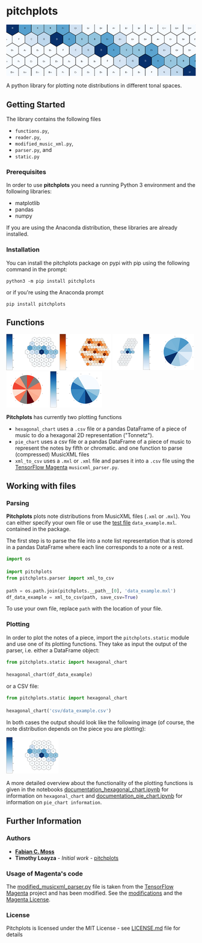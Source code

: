 # pitchplots

![header](images/big_blue_hex_8_top.png)

A python library for plotting note distributions in different tonal spaces.

## Getting Started

The library contains the following files
* `functions.py`, 
* `reader.py`, 
* `modified_music_xml.py`, 
* `parser.py`, and 
* `static.py`

### Prerequisites

In order to use **pitchplots** you need a running Python 3 environment and the following libraries:
* matplotlib
* pandas
* numpy

If you are using the Anaconda distribution, these libraries are already installed.

### Installation

You can install the pitchplots package on pypi with pip using the following command in the prompt:

```
python3 -m pip install pitchplots
```

or if you're using the Anaconda prompt

```
pip install pitchplots
```
## Functions

![1](images/Tp1_def_hex.png)  ![2](images/Tp2_hex_orange_pc_5.png)  ![2](images/Tp3_hex_noduplicate.png)
![4](images/Tp4_def_pie.png)  ![5](images/Tp5_red_pie_nofifith.png)  ![6](images/Tp6_log_pie.png)

**Pitchplots** has currently two plotting functions
-   `hexagonal_chart` uses a `.csv` file or a pandas DataFrame of a piece of music to do a hexagonal 2D representation ("Tonnetz").
-   `pie_chart` uses a csv file or a pandas DataFrame of a piece of music to represent the notes by fifth or chromatic.
and one function to parse (compressed) MusicXML files
-   `xml_to_csv` uses a `.mxl` or `.xml` file and parses it into a `.csv` file using the [TensorFlow Magenta](https://github.com/tensorflow/magenta) `musicxml_parser.py`.

## Working with files

### Parsing

**Pitchplots** plots note distributions from MusicXML files (`.xml` or `.mxl`). You can either specify your own file or use the [test file](data_example.mxl) `data_example.mxl`. contained in the package.

The first step is to parse the file into a note list representation that is stored in a pandas DataFrame where each line corresponds to a note or a rest.

```python
import os

import pitchplots
from pitchplots.parser import xml_to_csv

path = os.path.join(pitchplots.__path__[0], 'data_example.mxl')
df_data_example = xml_to_csv(path, save_csv=True)
```

To use your own file, replace `path` with the location of your file.

### Plotting

In order to plot the notes of a piece, import the `pitchplots.static` module and use one of its plotting functions. They take as input the output of the parser, i.e. either a DataFrame object:

```python
from pitchplots.static import hexagonal_chart

hexagonal_chart(df_data_example)
```
 or a CSV file:
```python
from pitchplots.static import hexagonal_chart

hexagonal_chart('csv/data_example.csv')
```
In both cases the output should look like the following image (of course, the note distribution depends on the piece you are plotting):

![hex_example](images/Tp1_def_hex.png)

A more detailed overview about the functionality of the plotting functions is given in the notebooks [documentation_hexagonal_chart.ipynb](documentation_hexagonal_chart.ipynb) for information on `hexagonal_chart` and [documentation_pie_chart.ipynb](documentation_pie_chart.ipynb) for information on `pie_chart information`.

## Further Information
### Authors
* [**Fabian C. Moss**](https://github.com/fabianmoss)
* **Timothy Loayza** - *Initial work* - [pitchplots](https://github.com/DCMLab/pitchplots)

### Usage of Magenta's code

The [modified_musicxml_parser.py](modified_musicxml_parser.py) file is taken from the [TensorFlow Magenta](https://github.com/tensorflow/magenta) project and has been modified. See the [modifications](magenta_musicxml_code_modifications.md) and the [Magenta License](magenta_LICENSE.md).

### License

Pitchplots is licensed under the MIT License - see [LICENSE.md](LICENSE.md) file for details
